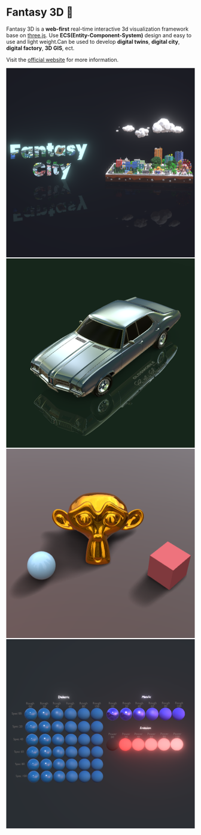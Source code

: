 # Fantasy 3D 👋

<!--

**Here are some ideas to get you started:**

🙋‍♀️ A short introduction - what is your organization all about?
🌈 Contribution guidelines - how can the community get involved?
👩‍💻 Useful resources - where can the community find your docs? Is there anything else the community should know?
🍿 Fun facts - what does your team eat for breakfast?
🧙 Remember, you can do mighty things with the power of [Markdown](https://docs.github.com/github/writing-on-github/getting-started-with-writing-and-formatting-on-github/basic-writing-and-formatting-syntax)
-->

Fantasy 3D is a **web-first** real-time interactive 3d visualization framework base on [three.js](https://threejs.org). Use **ECS(Entity-Component-System)** design and easy to use and light weight.Can be used to develop **digital twins**, **digital city**, **digital factory**, **3D GIS**, ect.

Visit the [official website](https://fantasy3d.cn) for more information.

<center class="half">
    <img src="./fantasy1.png" alt="fantasy1">
    <img src="./fantasy2.png" alt="fantasy2">
</center>

<center class="half">
    <img src="./fantasy3.png" alt="fantasy3">
    <img src="./fantasy4.png" alt="fantasy4">
</center>
